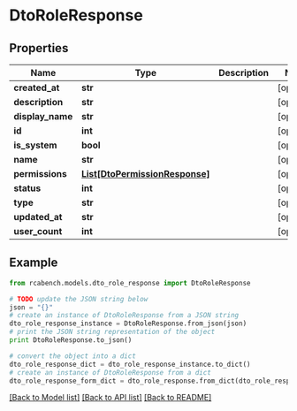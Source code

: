 # DtoRoleResponse


## Properties

Name | Type | Description | Notes
------------ | ------------- | ------------- | -------------
**created_at** | **str** |  | [optional] 
**description** | **str** |  | [optional] 
**display_name** | **str** |  | [optional] 
**id** | **int** |  | [optional] 
**is_system** | **bool** |  | [optional] 
**name** | **str** |  | [optional] 
**permissions** | [**List[DtoPermissionResponse]**](DtoPermissionResponse.md) |  | [optional] 
**status** | **int** |  | [optional] 
**type** | **str** |  | [optional] 
**updated_at** | **str** |  | [optional] 
**user_count** | **int** |  | [optional] 

## Example

```python
from rcabench.models.dto_role_response import DtoRoleResponse

# TODO update the JSON string below
json = "{}"
# create an instance of DtoRoleResponse from a JSON string
dto_role_response_instance = DtoRoleResponse.from_json(json)
# print the JSON string representation of the object
print DtoRoleResponse.to_json()

# convert the object into a dict
dto_role_response_dict = dto_role_response_instance.to_dict()
# create an instance of DtoRoleResponse from a dict
dto_role_response_form_dict = dto_role_response.from_dict(dto_role_response_dict)
```
[[Back to Model list]](../README.md#documentation-for-models) [[Back to API list]](../README.md#documentation-for-api-endpoints) [[Back to README]](../README.md)


